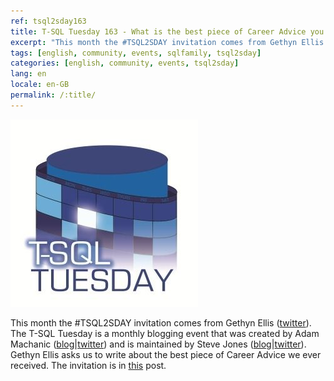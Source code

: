 ```yaml
---
ref: tsql2sday163
title: T-SQL Tuesday 163 - What is the best piece of Career Advice you ever received
excerpt: "This month the #TSQL2SDAY invitation comes from Gethyn Ellis who asks us to write about the best piece of Career Advice we ever received."
tags: [english, community, events, sqlfamily, tsql2sday]
categories: [english, community, events, tsql2sday]
lang: en
locale: en-GB
permalink: /:title/
---
```


[![T-SQL Tuesday Logo](/assets/images/t-sql-tuesday-logo.jpg)](https://www.gethynellis.com/2023/06/t-sql-tuesday-163-invitation-what-is-the-best-piece-of-career-advice-you-ever-received.html "T-SQL Tuesday invitation")

This month the #TSQL2SDAY invitation comes from Gethyn Ellis ([twitter](https://twitter.com/gethyn_ellis)). The T-SQL Tuesday is a monthly blogging event that was created by Adam Machanic ([blog](http://dataeducation.com/)\|[twitter](https://twitter.com/AdamMachanic)) and is maintained by Steve Jones ([blog](https://voiceofthedba.wordpress.com/)\|[twitter](https://twitter.com/way0utwest)).
Gethyn Ellis asks us to write about the best piece of Career Advice we ever received. The invitation is in [this](https://www.gethynellis.com/2023/06/t-sql-tuesday-163-invitation-what-is-the-best-piece-of-career-advice-you-ever-received.html) post.
